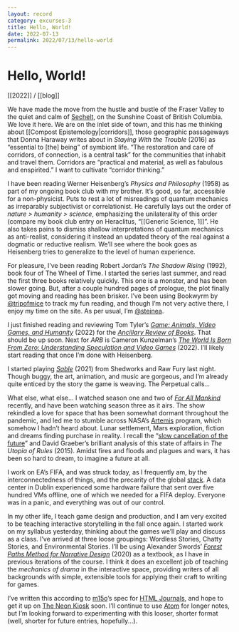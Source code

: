 ```yaml
---
layout: record
category: excurses-3
title: Hello, World!
date: 2022-07-13
permalink: 2022/07/13/hello-world
---
```


# Hello, World!

[[2022]] / [[blog]]

We have made the move from the hustle and bustle of the Fraser Valley to the quiet and calm of [Sechelt](https://en.wikipedia.org/wiki/Sechelt), on the Sunshine Coast of British Columbia. We love it here. We are on the inlet side of town, and this has me thinking about [[Compost Epistemology|corridors]], those geographic passageways that Donna Haraway writes about in *Staying With the Trouble* (2016) as “essential to [the] being” of symbiont life. “The restoration and care of corridors, of connection, is a central task” for the communities that inhabit and travel them. Corridors are “practical and material, as well as fabulous and enspirited.” I want to cultivate “corridor thinking.”

I have been reading Werner Heisenberg’s *Physics and Philosophy* (1958) as part of my ongoing book club with my brother. It’s good, so far, accessible for a non-physicist. Puts to rest a lot of misreadings of quantum mechanics as irreparably subjectivist or correlationist. He carefully lays out the order of *nature > humanity > science*, emphasizing the unilaterality of this order (compare my book club entry on Heraclitus, “[[Generic Science, 1]]”. He also takes pains to dismiss shallow interpretations of quantum mechanics as anti-realist, considering it instead an updated theory of the real against a dogmatic or reductive realism. We’ll see where the book goes as Heisenberg tries to generalize to the level of human experience.

For pleasure, I’ve been reading Robert Jordan’s *The Shadow Rising* (1992), book four of The Wheel of Time. I started the series last summer, and read the first three books relatively quickly. This one is a monster, and has been slower going. But, after a couple hundred pages of prologue, the plot finally got moving and reading has been brisker. I’ve been using Bookwyrm by [@tripofmice](https://friend.camp/@tripofmice) to track my fun reading, and though I’m not very active there, I enjoy my time on the site. As per usual, I’m [@steinea](https://bookwyrm.social/user/steinea).

I just finished reading and reviewing Tom Tyler’s [*Game: Animals, Video Games, and Humanity*](https://www.upress.umn.edu/book-division/books/game) (2022) for the [*Ancillary Review of Books*](https://ancillaryreviewofbooks.org/). That should be up soon. Next for *ARB* is Cameron Kunzelman’s [*The World Is Born From Zero: Understanding Speculation and Video Games*](https://www.degruyter.com/document/doi/10.1515/9783110719451/html) (2022). I’ll likely start reading that once I’m done with Heisenberg.

I started playing [*Sable*](https://www.shed-works.co.uk/sable) (2021) from Shedworks and Raw Fury last night. Though buggy, the art, animation, and music are gorgeous, and I’m already quite enticed by the story the game is weaving. The Perpetual calls...

What else, what else... I watched season one and two of [*For All Mankind*](https://tv.apple.com/us/show/for-all-mankind/umc.cmc.6wsi780sz5tdbqcf11k76mkp7) recently, and have been watching season three as it airs. The show rekindled a love for space that has been somewhat dormant throughout the pandemic, and led me to stumble across NASA’s [Artemis](https://www.nasa.gov/specials/artemis/) program, which somehow I hadn’t heard about. Lunar settlement, Mars exploration, fiction and dreams finding purchase in reality. I recall the “[slow cancellation of the future](http://epiloguemag.com/2020/08/the-future-is-cancelled/)” and David Graeber’s brilliant analysis of this state of affairs in *The Utopia of Rules* (2015). Amidst fires and floods and plagues and wars, it has been so hard to dream, to imagine a future at all.

I work on EA’s FIFA, and was struck today, as I frequently am, by the interconnectedness of things, and the precarity of the global [stack](https://mitpress.mit.edu/books/stack). A data center in Dublin experienced some hardware failure that sent over five hundred VMs offline, one of which we needed for a FIFA deploy. Everyone was in a panic, and everything was out of our control.

In my other life, I teach game design and production, and I am very excited to be teaching interactive storytelling in the fall once again. I started work on my syllabus yesterday, thinking about the games we’ll play and discuss as a class. I’ve arrived at three loose groupings: Wordless Stories, Chatty Stories, and Environmental Stories. I’ll be using Alexander Swords’ [*Forest Paths Method for Narrative Design*](https://swordsnarrative.itch.io/forest-paths-method-for-narrative-design) (2020) as a textbook, as I have in previous iterations of the course. I think it does an excellent job of teaching the *mechanics of drama* in the interactive space, providing writers of all backgrounds with simple, extensible tools for applying their craft to writing for games.

I’ve written this according to [m15o](https://m15o.ichi.city/site/about.html)’s spec for [HTML Journals](https://journal.miso.town/), and hope to get it up on [The Neon Kiosk](https://kiosk.nightfall.city/) soon. I’ll continue to use [Atom]() for longer notes, but I’m looking forward to experimenting with this looser, shorter format (well, shorter for future entries, hopefully...).
